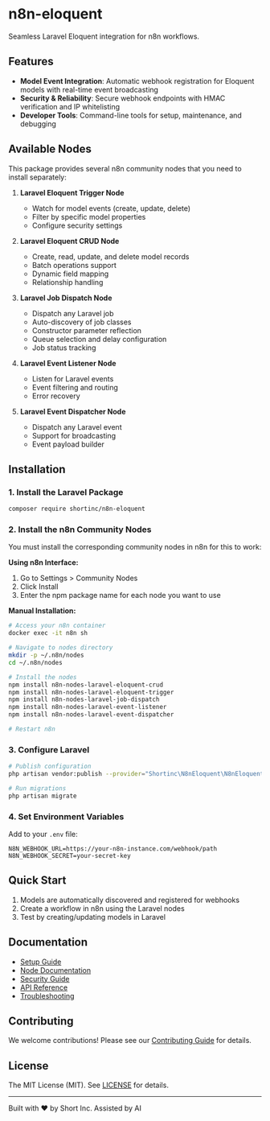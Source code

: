 # n8n-eloquent

Seamless Laravel Eloquent integration for n8n workflows.

## Features

- **Model Event Integration**: Automatic webhook registration for Eloquent models with real-time event broadcasting
- **Security & Reliability**: Secure webhook endpoints with HMAC verification and IP whitelisting
- **Developer Tools**: Command-line tools for setup, maintenance, and debugging

## Available Nodes

This package provides several n8n community nodes that you need to install separately:

1. **Laravel Eloquent Trigger Node**
   - Watch for model events (create, update, delete)
   - Filter by specific model properties
   - Configure security settings
   
2. **Laravel Eloquent CRUD Node**
   - Create, read, update, and delete model records
   - Batch operations support
   - Dynamic field mapping
   - Relationship handling

3. **Laravel Job Dispatch Node**
   - Dispatch any Laravel job
   - Auto-discovery of job classes
   - Constructor parameter reflection
   - Queue selection and delay configuration
   - Job status tracking

4. **Laravel Event Listener Node**
   - Listen for Laravel events
   - Event filtering and routing
   - Error recovery

5. **Laravel Event Dispatcher Node**
   - Dispatch any Laravel event
   - Support for broadcasting
   - Event payload builder

## Installation

### 1. Install the Laravel Package

```bash
composer require shortinc/n8n-eloquent
```

### 2. Install the n8n Community Nodes

You must install the corresponding community nodes in n8n for this to work:

**Using n8n Interface:**
1. Go to Settings > Community Nodes
2. Click Install
3. Enter the npm package name for each node you want to use

**Manual Installation:**
```bash
# Access your n8n container
docker exec -it n8n sh

# Navigate to nodes directory
mkdir -p ~/.n8n/nodes
cd ~/.n8n/nodes

# Install the nodes
npm install n8n-nodes-laravel-eloquent-crud
npm install n8n-nodes-laravel-eloquent-trigger
npm install n8n-nodes-laravel-job-dispatch
npm install n8n-nodes-laravel-event-listener
npm install n8n-nodes-laravel-event-dispatcher

# Restart n8n
```

### 3. Configure Laravel

```bash
# Publish configuration
php artisan vendor:publish --provider="Shortinc\N8nEloquent\N8nEloquentServiceProvider"

# Run migrations
php artisan migrate
```

### 4. Set Environment Variables

Add to your `.env` file:
```env
N8N_WEBHOOK_URL=https://your-n8n-instance.com/webhook/path
N8N_WEBHOOK_SECRET=your-secret-key
```

## Quick Start

1. Models are automatically discovered and registered for webhooks
2. Create a workflow in n8n using the Laravel nodes
3. Test by creating/updating models in Laravel

## Documentation

- [Setup Guide](docs/setup.md)
- [Node Documentation](docs/nodes.md)
- [Security Guide](docs/security.md)
- [API Reference](docs/api.md)
- [Troubleshooting](docs/troubleshooting.md)

## Contributing

We welcome contributions! Please see our [Contributing Guide](CONTRIBUTING.md) for details.

## License

The MIT License (MIT). See [LICENSE](LICENSE) for details.

---

Built with ❤️ by Short Inc. Assisted by AI